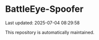 # BattleEye-Spoofer

Last updated: 2025-07-04 08:29:58

This repository is automatically maintained.
